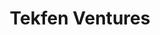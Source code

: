 ---
layout: firm_page
title: "Tekfen Ventures"
id: "tekfenventures.com"
permalink: "/tekfenventurestekfenventures.com/"
website: "https://www.tekfenventures.com"
offices: "New York City (United States), Istanbul (Turkey)"
investment_stages: "Series A, Series B"
portfolio_companies: "Petra, Avvir, Claroty, Laverock Therapeutics, Latch, Mosaic, Phospholutions, Pivot Bio, Prospera, Quanergy Systems, Sight Machine, Soft Robotics, StrongArm Tech, Tropic Biosciences"
portfolio_link: "https://www.tekfenventures.com/companies"
investment_markets: "Agriculture, Construction, Manufacturing, Real Estate, Industrial and enterprise software and hardware technologies, Life Sciences"
founded_year: "2016"
description: "Tekfen Ventures is an early-stage venture capital firm based in New York City. They invest in bold transformations in legacy industries (build, feed, supply), leveraging Tekfen Holding's operating expertise and network."
linkedin: "https://www.linkedin.com/company/tekfenventures/"
twitter: "https://twitter.com/TekfenVentures"
instagram: "https://www.instagram.com/tekfenventures/"
team_page: "https://www.tekfenventures.com/team"
investor_type: "Venture Capital, Corporate VC"
crunchbase: "https://www.crunchbase.com/organization/tekfen-ventures"
pitchbook: "https://pitchbook.com/profiles/investor/226300-78"

# SEO Optimization
meta_title: "Tekfen Ventures - VC Firm - projectstartups.com"
meta_description: "Tekfen Ventures, Tekfen Ventures is an early-stage venture capital firm based in New York City. They invest in bold transformations in legacy industries (build, feed, ..."
meta_keywords: "Tekfen Ventures, Agriculture, Construction, Manufacturing, Real Estate, Industrial and enterprise software and hardware technologies, Life Sciences, VC firm, venture capital, startup investor, projectstartups.com"
canonical_url: "https://vc.projectstartups.com/tekfenventurestekfenventures.com/"
---